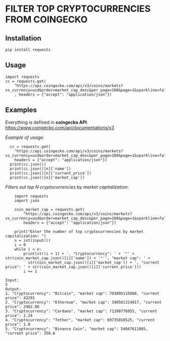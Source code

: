 # FILTER TOP CRYPTOCURRENCIES FROM COINGECKO

## Installation
```
pip install requests
```

## Usage
```
import requests
cc = requests.get(
    "https://api.coingecko.com/api/v3/coins/markets?vs_currency=usd&order=market_cap_desc&per_page=100&page=1&sparkline=false"
    , headers = {"accept": "application/json"})
```
## Examples

Everything is defined in **coingecko API**: https://www.coingecko.com/api/documentations/v3

*Example of usage*:
```
  cc = requests.get(
    "https://api.coingecko.com/api/v3/coins/markets?vs_currency=usd&order=market_cap_desc&per_page=100&page=1&sparkline=false", 
    headers = {"accept": "application/json"})
  print(cc.json())
  print(cc.json()[n]['name'])
  print(cc.json()[n]['current_price'])
  print(cc.json()[n]['market_cap'])
```

*Filters out top N cryptocurrencies by market capitalization*:
```
    import requests
    import json

    coin_market_cap = requests.get(
        "https://api.coingecko.com/api/v3/coins/markets?vs_currency=usd&order=market_cap_desc&per_page=100&page=1&sparkline=false", 
        headers = {"accept": "application/json"})

    print("Enter the number of top cryptocurrencies by market capitalization: ")
    n = int(input())
    i = 0
    while i < n:
        print(str(i + 1) + '. "Cryptocurrency": ' + '"' + str(coin_market_cap.json()[i]['name']) + '"'', "market cap": ' + 
          str(coin_market_cap.json()[i]['market_cap']) + ', "current price": ' + str(coin_market_cap.json()[i]['current_price']))
        i += 1
```
    Input:
    5
    Output:
    1. "Cryptocurrency": "Bitcoin", "market cap": 793895115868, "current price": 42291
    2. "Cryptocurrency": "Ethereum", "market cap": 340501314917, "current price": 2902.96
    3. "Cryptocurrency": "Cardano", "market cap": 71390776955, "current price": 2.24
    4. "Cryptocurrency": "Tether", "market cap": 69735010525, "current price": 1.0
    5. "Cryptocurrency": "Binance Coin", "market cap": 54047611085, "current price": 350.6
